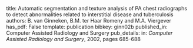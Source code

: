 title: Automatic segmentation and texture analysis of PA chest radiographs to detect abnormalities related to interstitial disease and tuberculosis
authors: B. van Ginneken, B.M. ter Haar Romeny and M.A. Viergever
has_pdf: False
template: publication
bibkey: ginn02b
published_in: Computer Assisted Radiology and Surgery
pub_details: in: <i>Computer Assisted Radiology and Surgery</i>, 2002, pages 685-688
